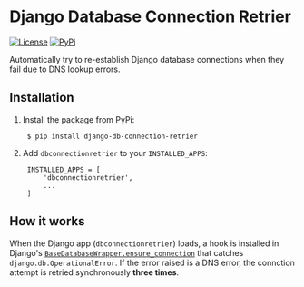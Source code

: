 # Django Database Connection Retrier

[![License](https://img.shields.io/:license-mit-blue.svg)](http://doge.mit-license.org)
[![PyPi](https://badge.fury.io/py/django-db-connection-retrier.svg)](https://pypi.python.org/pypi/django-db-connection-retrier)

Automatically try to re-establish Django database connections when they fail due to DNS lookup errors.

## Installation
1. Install the package from PyPi:

        $ pip install django-db-connection-retrier

2. Add `dbconnectionretrier` to your `INSTALLED_APPS`:

        INSTALLED_APPS = [
            'dbconnectionretrier',
            ...
        ]

## How it works
When the Django app (`dbconnectionretrier`) loads, a hook is installed in Django's [`BaseDatabaseWrapper.ensure_connection`](https://github.com/django/django/blob/master/django/db/backends/base/base.py#L216) that catches `django.db.OperationalError`. If the error raised is a DNS error, the connction attempt is retried synchronously **three times**.
